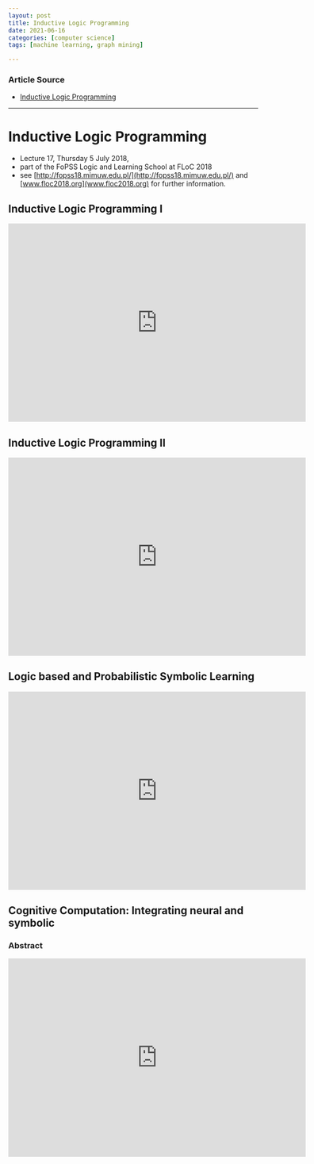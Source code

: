 ```yaml
---
layout: post
title: Inductive Logic Programming
date: 2021-06-16
categories: [computer science]
tags: [machine learning, graph mining]

---
```


### Article Source

* [Inductive Logic Programming](https://www.youtube.com/watch?v=22Sojtv4gbg)


---


# Inductive Logic Programming 

* Lecture 17, Thursday 5 July 2018, 
* part of the FoPSS Logic and Learning School at FLoC 2018 
* see [http://fopss18.mimuw.edu.pl/](http://fopss18.mimuw.edu.pl/) and [www.floc2018.org](www.floc2018.org) for further information.


## Inductive Logic Programming I

<iframe width="600" height="400" src="https://www.youtube.com/embed/7ocgy8VjfJA" title="YouTube video player" frameborder="0" allow="accelerometer; autoplay; clipboard-write; encrypted-media; gyroscope; picture-in-picture" allowfullscreen></iframe>


## Inductive Logic Programming II

<iframe width="600" height="400" src="https://www.youtube.com/embed/nmjCXFJsMfc" title="YouTube video player" frameborder="0" allow="accelerometer; autoplay; clipboard-write; encrypted-media; gyroscope; picture-in-picture" allowfullscreen></iframe>


## Logic based and Probabilistic Symbolic Learning

<iframe width="600" height="400" src="https://www.youtube.com/embed/4CwdO5dWW98" title="YouTube video player" frameborder="0" allow="accelerometer; autoplay; clipboard-write; encrypted-media; gyroscope; picture-in-picture" allowfullscreen></iframe>

## Cognitive Computation: Integrating neural and symbolic


### Abstract

<iframe width="600" height="400" src="https://www.youtube.com/embed/SiEaHNNfCbw" title="YouTube video player" frameborder="0" allow="accelerometer; autoplay; clipboard-write; encrypted-media; gyroscope; picture-in-picture" allowfullscreen></iframe>